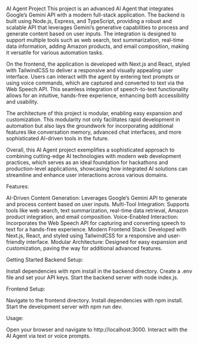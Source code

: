 AI Agent Project
This project is an advanced AI Agent that integrates Google’s Gemini API with a modern full-stack application. The backend is built using Node.js, Express, and TypeScript, providing a robust and scalable API that leverages Gemini’s generative capabilities to process and generate content based on user inputs. The integration is designed to support multiple tools such as web search, text summarization, real-time data information, adding Amazon products, and email composition, making it versatile for various automation tasks.

On the frontend, the application is developed with Next.js and React, styled with TailwindCSS to deliver a responsive and visually appealing user interface. Users can interact with the agent by entering text prompts or using voice commands, which are captured and converted to text via the Web Speech API. This seamless integration of speech-to-text functionality allows for an intuitive, hands-free experience, enhancing both accessibility and usability.

The architecture of this project is modular, enabling easy expansion and customization. This modularity not only facilitates rapid development in automation but also lays the groundwork for incorporating additional features like conversation memory, advanced chat interfaces, and more sophisticated AI-driven tools in the future.

Overall, this AI Agent project exemplifies a sophisticated approach to combining cutting-edge AI technologies with modern web development practices, which serves as an ideal foundation for hackathons and production-level applications, showcasing how integrated AI solutions can streamline and enhance user interactions across various domains.

Features:

AI-Driven Content Generation: Leverages Google’s Gemini API to generate and process content based on user inputs.
Multi-Tool Integration: Supports tools like web search, text summarization, real-time data retrieval, Amazon product integration, and email composition.
Voice-Enabled Interaction: Incorporates the Web Speech API for capturing and converting speech to text for a hands-free experience.
Modern Frontend Stack: Developed with Next.js, React, and styled using TailwindCSS for a responsive and user-friendly interface.
Modular Architecture: Designed for easy expansion and customization, paving the way for additional advanced features.

Getting Started
Backend Setup:

Install dependencies with npm install in the backend directory.
Create a .env file and set your API keys.
Start the backend server with node index.js.

Frontend Setup:

Navigate to the frontend directory.
Install dependencies with npm install.
Start the development server with npm run dev.

Usage:

Open your browser and navigate to http://localhost:3000.
Interact with the AI Agent via text or voice prompts.
